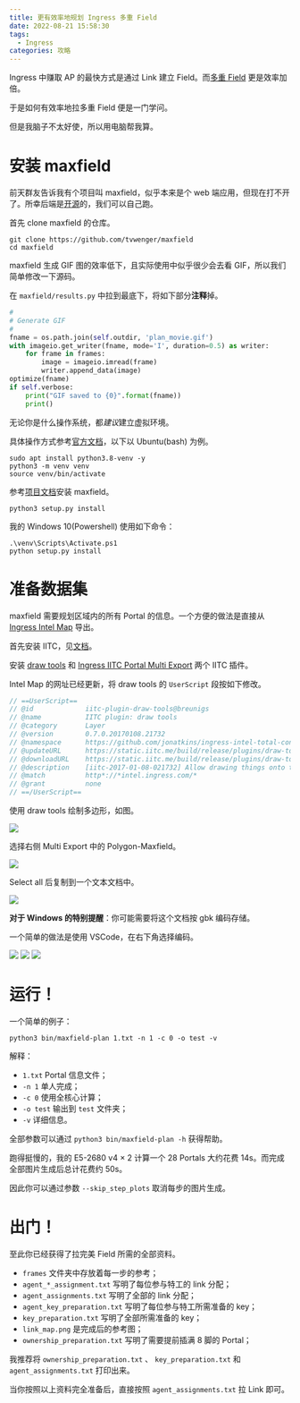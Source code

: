 ```yaml
---
title: 更有效率地规划 Ingress 多重 Field
date: 2022-08-21 15:58:30
tags:
  - Ingress
categories: 攻略
---
```


Ingress 中赚取 AP 的最快方式是通过 Link 建立 Field。而[多重 Field](https://ingress.fandom.com/zh/wiki/Control_Field) 更是效率加倍。

于是如何有效率地拉多重 Field 便是一门学问。

但是我脑子不太好使，所以用电脑帮我算。

<!-- more -->

# 安装 maxfield

前天群友告诉我有个项目叫 maxfield，似乎本来是个 web 端应用，但现在打不开了。所幸后端是[开源](https://github.com/tvwenger/maxfield)的，我们可以自己跑。

首先 clone maxfield 的仓库。

```
git clone https://github.com/tvwenger/maxfield
cd maxfield
```

maxfield 生成 GIF 图的效率低下，且实际使用中似乎很少会去看 GIF，所以我们简单修改一下源码。

在 `maxfield/results.py` 中拉到最底下，将如下部分**注释**掉。

```python
#
# Generate GIF
#
fname = os.path.join(self.outdir, 'plan_movie.gif')
with imageio.get_writer(fname, mode='I', duration=0.5) as writer:
    for frame in frames:
        image = imageio.imread(frame)
        writer.append_data(image)
optimize(fname)
if self.verbose:
    print("GIF saved to {0}".format(fname))
    print()
```

无论你是什么操作系统，都*建议*建立虚拟环境。

具体操作方式参考[官方文档](https://docs.python.org/zh-cn/3.8/library/venv.html)，以下以 Ubuntu(bash) 为例。

```
sudo apt install python3.8-venv -y
python3 -m venv venv
source venv/bin/activate
```

参考[项目文档](https://github.com/tvwenger/maxfield/blob/master/README.md#installation)安装 maxfield。

```
python3 setup.py install
```

我的 Windows 10(Powershell) 使用如下命令：

```
.\venv\Scripts\Activate.ps1
python setup.py install
```

# 准备数据集

maxfield 需要规划区域内的所有 Portal 的信息。一个方便的做法是直接从 [Ingress Intel Map](https://intel.ingress.com/) 导出。

首先安装 IITC，见[文档](https://iitc.me/desktop/)。

安装 [draw tools](https://static.iitc.me/build/release/plugins/draw-tools.user.js) 和 [Ingress IITC Portal Multi Export](https://github.com/modkin/Ingress-IITC-Multi-Export/raw/master/multi_export.user.js) 两个 IITC 插件。

Intel Map 的网址已经更新，将 draw tools 的 `UserScript` 段按如下修改。

```js
// ==UserScript==
// @id             iitc-plugin-draw-tools@breunigs
// @name           IITC plugin: draw tools
// @category       Layer
// @version        0.7.0.20170108.21732
// @namespace      https://github.com/jonatkins/ingress-intel-total-conversion
// @updateURL      https://static.iitc.me/build/release/plugins/draw-tools.meta.js
// @downloadURL    https://static.iitc.me/build/release/plugins/draw-tools.user.js
// @description    [iitc-2017-01-08-021732] Allow drawing things onto the current map so you may plan your next move.
// @match          http*://*intel.ingress.com/*
// @grant          none
// ==/UserScript==
```

使用 draw tools 绘制多边形，如图。

<img src="https://img-cdn.akass.cn/12/2022/08/6301c6dce0d21.png!wp">

选择右侧 Multi Export 中的 Polygon-Maxfield。

<img src="https://img-cdn.akass.cn/12/2022/08/6301c77c0c699.png!wp">

Select all 后复制到一个文本文档中。

<img src="https://img-cdn.akass.cn/12/2022/08/6301de4caf938.png!wp">

**对于 Windows 的特别提醒**：你可能需要将这个文档按 gbk 编码存储。

一个简单的做法是使用 VSCode，在右下角选择编码。

<img src="https://img-cdn.akass.cn/12/2022/08/6301e18557eb4.png!wp">

<img src="https://img-cdn.akass.cn/12/2022/08/6301e1b22a81b.png!wp">

<img src="https://img-cdn.akass.cn/12/2022/08/6301e1c8c4311.png!wp">

# 运行！

一个简单的例子：

```
python3 bin/maxfield-plan 1.txt -n 1 -c 0 -o test -v
```

解释：

- `1.txt` Portal 信息文件；
- `-n 1` 单人完成；
- `-c 0` 使用全核心计算；
- `-o test` 输出到 `test` 文件夹；
- `-v` 详细信息。

全部参数可以通过 `python3 bin/maxfield-plan -h` 获得帮助。

跑得挺慢的，我的 E5-2680 v4 $\times$ 2 计算一个 28 Portals 大约花费 14s。而完成全部图片生成后总计花费约 50s。

因此你可以通过参数 `--skip_step_plots` 取消每步的图片生成。

# 出门！

至此你已经获得了拉完美 Field 所需的全部资料。

- `frames` 文件夹中存放着每一步的参考；
- `agent_*_assignment.txt` 写明了每位参与特工的 link 分配；
- `agent_assignments.txt` 写明了全部的 link 分配；
- `agent_key_preparation.txt` 写明了每位参与特工所需准备的 key；
- `key_preparation.txt` 写明了全部所需准备的 key；
- `link_map.png` 是完成后的参考图；
- `ownership_preparation.txt` 写明了需要提前插满 8 脚的 Portal；

我推荐将 `ownership_preparation.txt` 、 `key_preparation.txt` 和 `agent_assignments.txt` 打印出来。

当你按照以上资料完全准备后，直接按照 `agent_assignments.txt` 拉 Link 即可。